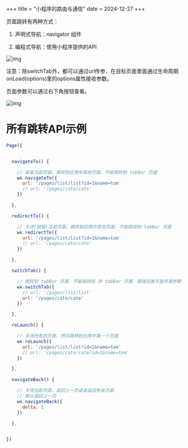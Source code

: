 +++
title = "小程序的路由与通信"
date = 2024-12-27
+++

页面跳转有两种方式：

1. 声明式导航：navigator 组件

2. 编程式导航：使用小程序提供的API

![img](https://linxz-aliyun.oss-cn-shenzhen.aliyuncs.com/images/202412271709217.png)

注意：除switchTab外，都可以通过url传参，在目标页面里面通过生命周期onLoad(options)里的options属性接收参数。

页面参数可以通过右下角按钮查看。

![img](https://linxz-aliyun.oss-cn-shenzhen.aliyuncs.com/images/202412271724631.png)

# 所有跳转API示例

```js
Page({


  navigateTo() {

    // 保留当前页面，跳转到应用中其他页面，不能跳转到 tabBar 页面
    wx.navigateTo({
      url: '/pages/list/list?id=1&name=tom'
      // url: '/pages/cate/cate'
    })

  },

  redirectTo() {

    // 关闭(销毁)当前页面，跳转到应用中其他页面，不能跳转到 tabBar 页面
    wx.redirectTo({
      url: '/pages/list/list?id=1&name=tom'
      // url: '/pages/cate/cate'
    })

  },

  switchTab() {

    // 跳转到 tabBar 页面，不能跳转到 非 tabBar 页面，路径后面不能传递参数
    wx.switchTab({
      // url: '/pages/list/list'
      url: '/pages/cate/cate'
    })

  },

  reLaunch() {

    // 关闭所有的页面，然后跳转到应用中某一个页面
    wx.reLaunch({
      url: '/pages/list/list?id=1&name=tom'
      // url: '/pages/cate/cate?id=1&name=tom'
    })

  },

  navigateBack() {

    // 关闭当前页面，返回上一页或者返回多级页面
    // 默认返回上一页
    wx.navigateBack({
      delta: 1
    })

  },


})

```

